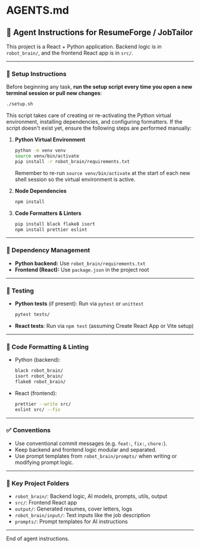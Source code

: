 # AGENTS.md

## 🧠 Agent Instructions for ResumeForge / JobTailor

This project is a React + Python application. Backend logic is in `robot_brain/`, and the frontend React app is in `src/`.

---

### 🔧 Setup Instructions

Before beginning any task, **run the setup script every time you open a new terminal session or pull new changes**:

```bash
./setup.sh
```

This script takes care of creating or re-activating the Python virtual environment, installing dependencies, and configuring formatters. If the script doesn't exist yet, ensure the following steps are performed manually:

1. **Python Virtual Environment**

   ```bash
   python -m venv venv
   source venv/bin/activate
   pip install -r robot_brain/requirements.txt
   ```

   Remember to re-run `source venv/bin/activate` at the start of each new shell
   session so the virtual environment is active.

2. **Node Dependencies**

   ```bash
   npm install
   ```

3. **Code Formatters & Linters**

   ```bash
   pip install black flake8 isort
   npm install prettier eslint
   ```

---

### 📆 Dependency Management

* **Python backend:** Use `robot_brain/requirements.txt`
* **Frontend (React):** Use `package.json` in the project root

---

### 🧪 Testing

* **Python tests** (if present): Run via `pytest` or `unittest`

  ```bash
  pytest tests/
  ```
* **React tests**: Run via `npm test` (assuming Create React App or Vite setup)

---

### 🧹 Code Formatting & Linting

* Python (backend):

  ```bash
  black robot_brain/
  isort robot_brain/
  flake8 robot_brain/
  ```

* React (frontend):

  ```bash
  prettier --write src/
  eslint src/ --fix
  ```

---

### ✅ Conventions

* Use conventional commit messages (e.g. `feat:`, `fix:`, `chore:`).
* Keep backend and frontend logic modular and separated.
* Use prompt templates from `robot_brain/prompts/` when writing or modifying prompt logic.

---

### 📁 Key Project Folders

* `robot_brain/`: Backend logic, AI models, prompts, utils, output
* `src/`: Frontend React app
* `output/`: Generated resumes, cover letters, logs
* `robot_brain/input/`: Text inputs like the job description
* `prompts/`: Prompt templates for AI instructions

---

End of agent instructions.
